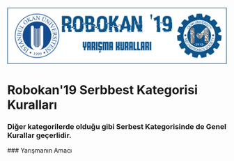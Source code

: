 ![Kurallar](img/genel.png)

# Robokan'19 Serbbest Kategorisi Kuralları

### Diğer kategorilerde olduğu gibi Serbest Kategorisinde de Genel Kurallar geçerlidir.

### Yarışmanın Amacı
